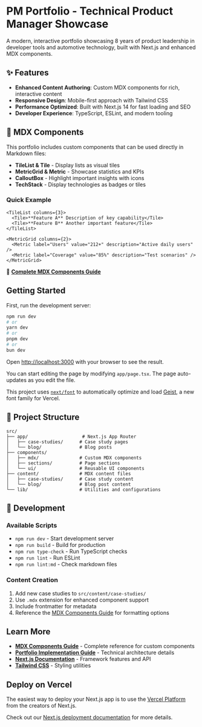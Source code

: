 # PM Portfolio - Technical Product Manager Showcase

A modern, interactive portfolio showcasing 8 years of product leadership in developer tools and automotive technology, built with Next.js and enhanced MDX components.

## ✨ Features

- **Enhanced Content Authoring**: Custom MDX components for rich, interactive content
- **Responsive Design**: Mobile-first approach with Tailwind CSS
- **Performance Optimized**: Built with Next.js 14 for fast loading and SEO
- **Developer Experience**: TypeScript, ESLint, and modern tooling

## 🎨 MDX Components

This portfolio includes custom components that can be used directly in Markdown files:

- **TileList & Tile** - Display lists as visual tiles
- **MetricGrid & Metric** - Showcase statistics and KPIs
- **CalloutBox** - Highlight important insights with icons
- **TechStack** - Display technologies as badges or tiles

### Quick Example

```mdx
<TileList columns={3}>
  <Tile>**Feature A** Description of key capability</Tile>
  <Tile>**Feature B** Another important feature</Tile>
</TileList>

<MetricGrid columns={2}>
  <Metric label="Users" value="212+" description="Active daily users" />
  <Metric label="Coverage" value="85%" description="Test scenarios" />
</MetricGrid>
```

📖 **[Complete MDX Components Guide](docs/mdx-components-guide.md)**

## Getting Started

First, run the development server:

```bash
npm run dev
# or
yarn dev
# or
pnpm dev
# or
bun dev
```

Open [http://localhost:3000](http://localhost:3000) with your browser to see the result.

You can start editing the page by modifying `app/page.tsx`. The page auto-updates as you edit the file.

This project uses [`next/font`](https://nextjs.org/docs/app/building-your-application/optimizing/fonts) to automatically optimize and load [Geist](https://vercel.com/font), a new font family for Vercel.

## 📁 Project Structure

```text
src/
├── app/                    # Next.js App Router
│   ├── case-studies/      # Case study pages
│   └── blog/              # Blog posts
├── components/
│   ├── mdx/               # Custom MDX components
│   ├── sections/          # Page sections
│   └── ui/                # Reusable UI components
├── content/               # MDX content files
│   ├── case-studies/      # Case study content
│   └── blog/              # Blog post content
└── lib/                   # Utilities and configurations
```

## 🚀 Development

### Available Scripts

- `npm run dev` - Start development server
- `npm run build` - Build for production
- `npm run type-check` - Run TypeScript checks
- `npm run lint` - Run ESLint
- `npm run lint:md` - Check markdown files

### Content Creation

1. Add new case studies to `src/content/case-studies/`
2. Use `.mdx` extension for enhanced component support
3. Include frontmatter for metadata
4. Reference the [MDX Components Guide](docs/mdx-components-guide.md) for formatting options

## Learn More

- **[MDX Components Guide](docs/mdx-components-guide.md)** - Complete reference for custom components
- **[Portfolio Implementation Guide](docs/portfolio-implementation-guide.md)** - Technical architecture details
- **[Next.js Documentation](https://nextjs.org/docs)** - Framework features and API
- **[Tailwind CSS](https://tailwindcss.com/docs)** - Styling utilities

## Deploy on Vercel

The easiest way to deploy your Next.js app is to use the [Vercel Platform](https://vercel.com/new?utm_medium=default-template&filter=next.js&utm_source=create-next-app&utm_campaign=create-next-app-readme) from the creators of Next.js.

Check out our [Next.js deployment documentation](https://nextjs.org/docs/app/building-your-application/deploying) for more details.
